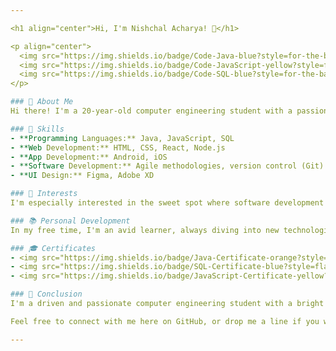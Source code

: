 ```yaml
---

<h1 align="center">Hi, I'm Nishchal Acharya! 👋</h1>

<p align="center">
  <img src="https://img.shields.io/badge/Code-Java-blue?style=for-the-badge" />
  <img src="https://img.shields.io/badge/Code-JavaScript-yellow?style=for-the-badge" />
  <img src="https://img.shields.io/badge/Code-SQL-blue?style=for-the-badge" />
</p>

### 🌟 About Me
Hi there! I'm a 20-year-old computer engineering student with a passion for web and app development. I've got a solid foundation in computer science principles and programming languages, always looking to level up my skills and take on new challenges.

### 🚀 Skills
- **Programming Languages:** Java, JavaScript, SQL
- **Web Development:** HTML, CSS, React, Node.js
- **App Development:** Android, iOS
- **Software Development:** Agile methodologies, version control (Git)
- **UI Design:** Figma, Adobe XD

### 🎨 Interests
I'm especially interested in the sweet spot where software development meets design. I love projects that let me flex both my technical muscles and creative flair.

### 📚 Personal Development
In my free time, I'm an avid learner, always diving into new technologies and keeping up with the latest trends. Whether it's a new framework, a cutting-edge tool, or a fresh design trend, I'm on it like Nobita on his homework (with a little help from Doraemon, of course!).

### 🎓 Certificates
- <img src="https://img.shields.io/badge/Java-Certificate-orange?style=flat-square" /> **Java Certificate**
- <img src="https://img.shields.io/badge/SQL-Certificate-blue?style=flat-square" /> **SQL Certificate**
- <img src="https://img.shields.io/badge/JavaScript-Certificate-yellow?style=flat-square" /> **JavaScript Certificate**

### 🔮 Conclusion
I'm a driven and passionate computer engineering student with a bright future in web and app development. I'm excited about the journey ahead and eager to keep learning and growing as a developer.

Feel free to connect with me here on GitHub, or drop me a line if you want to chat about tech, projects, or even if you just need some advice on the best Doraemon episodes! 😄

---
```

